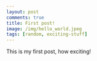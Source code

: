 ```yaml
---
layout: post
comments: true
title: First post!
image: /img/hello_world.jpeg
tags: [random, exciting-stuff]
---
```


This is my first post, how exciting!
